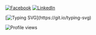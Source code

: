 [![Facebook](https://img.shields.io/badge/Facebook-%231877F2.svg?&style=flat-square&logo=facebook&logoColor=white)](https://www.facebook.com/diomenikepotot/)  [![LinkedIn](https://img.shields.io/badge/LinkedIn-%230077B5.svg?&style=flat-square&logo=linkedin&logoColor=white)](https://www.linkedin.com/in/diome)

[![Typing SVG](https://readme-typing-svg.herokuapp.com?font=comfortaa&color=016EEA&size=24&width=500&lines=Web+Developer;Nice+to+meet+you...)](https://git.io/typing-svg)



![Profile views](https://komarev.com/ghpvc/?username=localnetwork)
